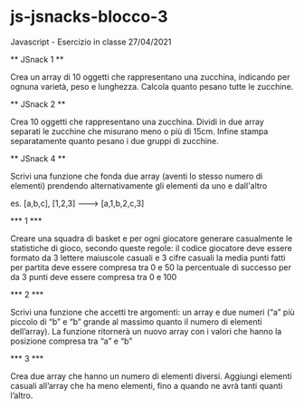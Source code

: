 # js-jsnacks-blocco-3
Javascript - Esercizio in classe 27/04/2021


** JSnack 1 **

Crea un array di 10 oggetti che rappresentano una zucchina, indicando per ognuna varietà, peso e lunghezza.
Calcola quanto pesano tutte le zucchine.

** JSnack 2 **

Crea 10 oggetti che rappresentano una zucchina.
Dividi in due array separati le zucchine che misurano meno o più di 15cm.
Infine stampa separatamente quanto pesano i due gruppi di zucchine.


** JSnack 4 **

Scrivi una funzione che fonda due array (aventi lo stesso numero di elementi) prendendo alternativamente gli elementi da uno  e dall'altro

es. [a,b,c], [1,2,3] ---> [a,1,b,2,c,3]



*** 1 ***

Creare una squadra di basket e per ogni giocatore generare casualmente le statistiche di gioco, secondo queste regole:
il codice giocatore deve essere formato da 3 lettere maiuscole casuali e 3 cifre casuali
la media punti fatti per partita deve essere compresa tra 0 e 50
la percentuale di successo per da 3 punti deve essere compresa tra 0 e 100

*** 2 ***

Scrivi una funzione che accetti tre argomenti:
un array e due numeri (“a” più piccolo di “b” e “b” grande al massimo quanto il numero di elementi dell’array).
La funzione ritornerà un nuovo array con i valori che hanno la posizione compresa tra “a” e “b”

*** 3 ***

Crea due array che hanno un numero di elementi diversi.
Aggiungi elementi casuali all’array che ha meno elementi,
fino a quando ne avrà tanti quanti l’altro.
